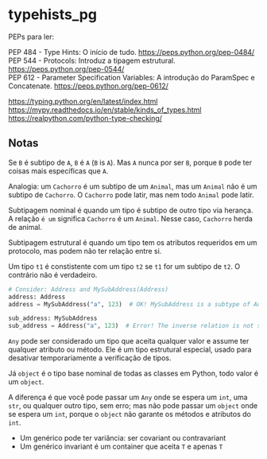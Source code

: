 # typehists_pg

PEPs para ler:

PEP 484 - Type Hints: O início de tudo. https://peps.python.org/pep-0484/  
PEP 544 - Protocols: Introduz a tipagem estrutural.
https://peps.python.org/pep-0544/  
PEP 612 - Parameter Specification Variables: A introdução do ParamSpec e
Concatenate. https://peps.python.org/pep-0612/

https://typing.python.org/en/latest/index.html  
https://mypy.readthedocs.io/en/stable/kinds_of_types.html  
https://realpython.com/python-type-checking/

## Notas

Se `B` é subtipo de `A`, `B` é `A` (`B` is `A`). Mas `A` nunca por ser `B`,
porque `B` pode ter coisas mais específicas que `A`.

Analogia: um `Cachorro` é um subtipo de um `Animal`, mas um `Animal` não é um
subtipo de `Cachorro`. O `Cachorro` pode latir, mas nem todo `Animal` pode
latir.

Subtipagem nominal é quando um tipo é subtipo de outro tipo via herança. A
relação `é um` significa `Cachorro` é um `Animal`. Nesse caso, `Cachorro` herda
de animal.

Subtipagem estrutural é quando um tipo tem os atributos requeridos em um
protocolo, mas podem não ter relação entre si.

Um tipo `t1` é constistente com um tipo `t2` se `t1` for um subtipo de `t2`. O
contrário não é verdadeiro.

```python
# Consider: Address and MySubAddress(Address)
address: Address
address = MySubAddress("a", 123)  # OK! MySubAddress is a subtype of Address

sub_address: MySubAddress
sub_address = Address("a", 123)  # Error! The inverse relation is not safe
```

`Any` pode ser considerado um tipo que aceita qualquer valor e assume ter
qualquer atributo ou método. Ele é um tipo estrutural especial, usado para
desativar temporariamente a verificação de tipos.

Já `object` é o tipo base nominal de todas as classes em Python, todo valor é um
`object`.

A diferença é que você pode passar um `Any` onde se espera um `int`, uma `str`,
ou qualquer outro tipo, sem erro; mas não pode passar um `object` onde se espera
um `int`, porque o `object` não garante os métodos e atributos do `int`.

- Um genérico pode ter variância: ser covariant ou contravariant
- Um genérico invariant é um container que aceita `T` e apenas `T`
